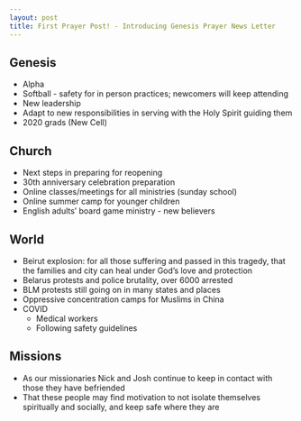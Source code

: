 ```yaml
---
layout: post
title: First Prayer Post! - Introducing Genesis Prayer News Letter
---
```


## Genesis 
- Alpha
- Softball - safety for in person practices; newcomers will keep attending 
- New leadership
- Adapt to new responsibilities in serving with the Holy Spirit guiding them
- 2020 grads (New Cell)

## Church 
- Next steps in preparing for reopening
- 30th anniversary celebration preparation
- Online classes/meetings for all ministries (sunday school)
- Online summer camp for younger children
- English adults’ board game ministry - new believers
## World
- Beirut explosion: for all those suffering and passed in this tragedy, that the families and city can heal under God’s love and protection 
- Belarus protests and police brutality, over 6000 arrested
- BLM protests still going on in many states and places
- Oppressive concentration camps for Muslims in China
- COVID 
  - Medical workers
  - Following safety guidelines
## Missions
- As our missionaries Nick and Josh continue to keep in contact with those they have befriended
- That these people may find motivation to not isolate themselves spiritually and socially, and keep safe where they are
